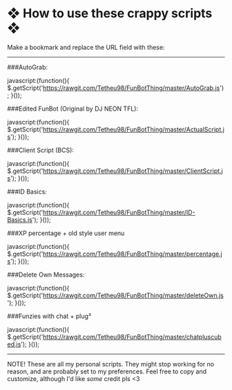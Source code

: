 ❖ How to use these crappy scripts ❖
===============

Make a bookmark and replace the URL field with these:

---------
###AutoGrab:

 javascript:(function(){
 	$.getScript('https://rawgit.com/Tetheu98/FunBotThing/master/AutoGrab.js');
 }());

###Edited FunBot (Original by DJ NEON TFL):

 javascript:(function(){
   $.getScript('https://rawgit.com/Tetheu98/FunBotThing/master/ActualScript.js');
 }());

###Client Script (BCS):

 javascript:(function(){
   $.getScript('https://rawgit.com/Tetheu98/FunBotThing/master/ClientScript.js');
 }());

###ID Basics:

 javascript:(function(){
   $.getScript('https://rawgit.com/Tetheu98/FunBotThing/master/ID-Basics.js');
 }());

###XP percentage + old style user menu

 javascript:(function(){
   $.getScript('https://rawgit.com/Tetheu98/FunBotThing/master/percentage.js');
 }());

###Delete Own Messages:

 javascript:(function(){
   $.getScript('https://rawgit.com/Tetheu98/FunBotThing/master/deleteOwn.js');
 }());

###Funzies with chat + plug³

 javascript:(function(){
   $.getScript('https://rawgit.com/Tetheu98/FunBotThing/master/chatpluscubed.js');
 }());

---------
NOTE! These are all my personal scripts. They might stop working for no reason, and are probably set to my preferences.  Feel free to copy and customize, although I'd like *some* credit pls <3
